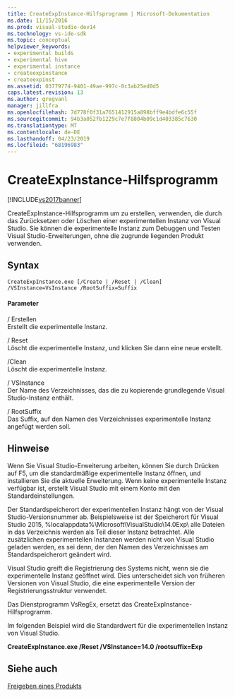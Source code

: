 ```yaml
---
title: CreateExpInstance-Hilfsprogramm | Microsoft-Dokumentation
ms.date: 11/15/2016
ms.prod: visual-studio-dev14
ms.technology: vs-ide-sdk
ms.topic: conceptual
helpviewer_keywords:
- experimental builds
- experimental hive
- experimental instance
- createexpinstance
- createexpinst
ms.assetid: 03779774-9401-49ae-997c-0c3ab25ed0d5
caps.latest.revision: 13
ms.author: gregvanl
manager: jillfra
ms.openlocfilehash: 7d778f0f31a7651412915a898bff9e4bdfe6c55f
ms.sourcegitcommit: 94b3a052fb1229c7e7f8804b09c1d403385c7630
ms.translationtype: MT
ms.contentlocale: de-DE
ms.lasthandoff: 04/23/2019
ms.locfileid: "68196983"
---
```

# <a name="createexpinstance-utility"></a>CreateExpInstance-Hilfsprogramm
[!INCLUDE[vs2017banner](../../includes/vs2017banner.md)]

CreateExpInstance-Hilfsprogramm um zu erstellen, verwenden, die durch das Zurücksetzen oder Löschen einer experimentellen Instanz von Visual Studio. Sie können die experimentelle Instanz zum Debuggen und Testen Visual Studio-Erweiterungen, ohne die zugrunde liegenden Produkt verwenden.  
  
## <a name="syntax"></a>Syntax  
  
```  
CreateExpInstance.exe [/Create | /Reset | /Clean] /VSInstance=VsInstance /RootSuffix=Suffix  
```  
  
#### <a name="parameters"></a>Parameter  
 / Erstellen  
 Erstellt die experimentelle Instanz.  
  
 / Reset  
 Löscht die experimentelle Instanz, und klicken Sie dann eine neue erstellt.  
  
 /Clean  
 Löscht die experimentelle Instanz.  
  
 / VSInstance  
 Der Name des Verzeichnisses, das die zu kopierende grundlegende Visual Studio-Instanz enthält.  
  
 / RootSuffix  
 Das Suffix, auf den Namen des Verzeichnisses experimentelle Instanz angefügt werden soll.  
  
## <a name="remarks"></a>Hinweise  
 Wenn Sie Visual Studio-Erweiterung arbeiten, können Sie durch Drücken auf F5, um die standardmäßige experimentelle Instanz öffnen, und installieren Sie die aktuelle Erweiterung. Wenn keine experimentelle Instanz verfügbar ist, erstellt Visual Studio mit einem Konto mit den Standardeinstellungen.  
  
 Der Standardspeicherort der experimentellen Instanz hängt von der Visual Studio-Versionsnummer ab. Beispielsweise ist der Speicherort für Visual Studio 2015, %localappdata%\Microsoft\VisualStudio\14.0Exp\ alle Dateien in das Verzeichnis werden als Teil dieser Instanz betrachtet. Alle zusätzlichen experimentellen Instanzen werden nicht von Visual Studio geladen werden, es sei denn, der den Namen des Verzeichnisses am Standardspeicherort geändert wird.  
  
 Visual Studio greift die Registrierung des Systems nicht, wenn sie die experimentelle Instanz geöffnet wird. Dies unterscheidet sich von früheren Versionen von Visual Studio, die eine experimentelle Version der Registrierungsstruktur verwendet.  
  
 Das Dienstprogramm VsRegEx, ersetzt das CreateExpInstance-Hilfsprogramm.  
  
 Im folgenden Beispiel wird die Standardwert für die experimentellen Instanz von Visual Studio.  
  
 **CreateExpInstance.exe /Reset /VSInstance=14.0 /rootsuffix=Exp**  
  
## <a name="see-also"></a>Siehe auch  
 [Freigeben eines Produkts](../../misc/releasing-a-visual-studio-integration-product.md)
